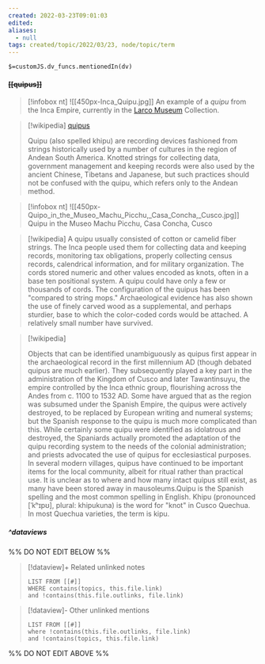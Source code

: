 ```yaml
---
created: 2022-03-23T09:01:03 
edited: 
aliases:
  - null
tags: created/topic/2022/03/23, node/topic/term
---
```

`$=customJS.dv_funcs.mentionedIn(dv)`

#### <s class="topic-title">[[quipus]]</s>


> [!infobox nt]
> ![[450px-Inca_Quipu.jpg]]
> An example of a _quipu_ from the Inca Empire, currently in the [Larco Museum](https://en.wikipedia.org/wiki/Larco_Museum "Larco Museum") Collection.


> [!wikipedia] [quipus](https://en.wikipedia.org/wiki/Quipu)
> 
> Quipu (also spelled khipu) are recording devices fashioned from strings historically used by a number of cultures in the region of Andean South America. Knotted strings for collecting data, government management and keeping records were  also used by  the ancient Chinese, Tibetans and Japanese, but such practices should not be confused with the quipu, which refers only to the Andean method.
> 

> [!infobox nt]
> ![[450px-Quipo_in_the_Museo_Machu_Picchu,_Casa_Concha,_Cusco.jpg]]
> Quipu in the Museo Machu Picchu, Casa Concha, Cusco


> [!wikipedia]
> A quipu usually consisted of cotton or camelid fiber strings. The Inca people used them for collecting data and keeping records, monitoring tax obligations, properly collecting census records, calendrical information, and for military organization. The cords stored numeric and other values encoded as knots, often in a base ten positional system. A quipu could have only a few or thousands of cords. The configuration of the quipus has been "compared to string mops." Archaeological evidence has also shown the use of finely carved wood as a supplemental, and perhaps sturdier, base to which the color-coded cords would be attached. A relatively small number have survived.

> [!wikipedia]
> 
> Objects that can be identified unambiguously as quipus first appear in the archaeological record in the first millennium AD (though debated quipus are much earlier).  They subsequently played a key part in the administration of the Kingdom of Cusco and later Tawantinsuyu, the empire controlled by the Inca ethnic group, flourishing across the Andes from c. 1100 to 1532 AD. Some have argued that as the region was subsumed under the Spanish Empire, the quipus were actively destroyed, to be replaced by European writing and numeral systems; but the Spanish response to the quipu is much more complicated than this. While certainly some quipu were identified as idolatrous and destroyed, the Spaniards actually promoted the adaptation of the quipu recording system to the needs of the colonial administration; and priests advocated the use of quipus for ecclesiastical purposes. In several modern villages, quipus have continued to be important items for the local community, albeit for ritual rather than practical use. It is unclear as to where and how many intact quipus still exist, as many have been stored away in mausoleums.Quipu is the Spanish spelling and the most common spelling in English. Khipu (pronounced [ˈkʰɪpʊ], plural: khipukuna) is the word for "knot" in Cusco Quechua. In most Quechua varieties, the term is kipu.
>

##### ^dataviews

%% DO NOT EDIT BELOW %%
> [!dataview]+ Related unlinked notes
> ```dataview
> LIST FROM [[#]]
> WHERE contains(topics, this.file.link)
> and !contains(this.file.outlinks, file.link)
> ```
 
> [!dataview]- Other unlinked mentions
> ```dataview
> LIST FROM [[#]]
> where !contains(this.file.outlinks, file.link)
> and !contains(topics, this.file.link)
> ```

%% DO NOT EDIT ABOVE %%

